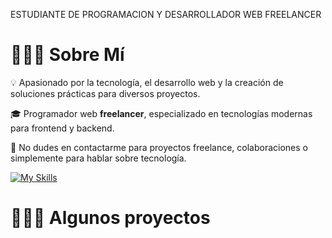 ESTUDIANTE DE PROGRAMACION Y DESARROLLADOR WEB FREELANCER

# 👨🏻‍💻 Sobre Mí  

💡 Apasionado por la tecnología, el desarrollo web y la creación de soluciones prácticas para diversos proyectos.  

🎓 Programador web **freelancer**, especializado en tecnologías modernas para frontend y backend.  

💬 No dudes en contactarme para proyectos freelance, colaboraciones o simplemente para hablar sobre tecnología.  

[![My Skills](https://skillicons.dev/icons?i=react,nodejs,ts,tailwind,js,html,css,linux,c)](https://skillicons.dev)

# 👨🏻‍💻 Algunos proyectos


